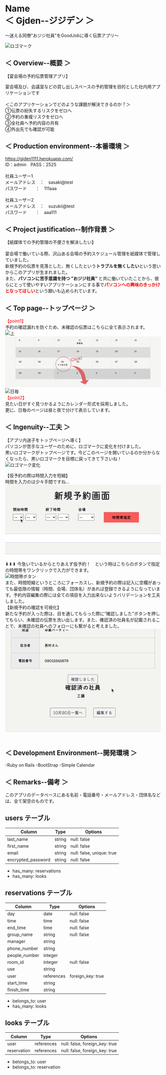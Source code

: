 # Name<br>＜ Gjden--ジジデン ＞
〜迷える同僚"おジジ社員"をGoodJobに導く伝票アプリ〜<br>

![ロゴマーク](ロゴまーく.png)

## ＜ Overview--概要 ＞
【宴会場の予約伝票管理アプリ】<br>

宴会場及び、会議室などの貸し出しスペースの予約管理を目的とした社内用アプリケーションです<br>
<br>
＜このアプリケーションでどのような課題が解決できるのか？＞<br>
①伝票の紛失するリスクをゼロへ<br>
②予約の重複リスクをゼロへ<br>
③全社員へ予約内容の共有<br>
④外出先でも確認が可能<br>

## ＜ Production environment--本番環境 ＞
https://gjden1111.herokuapp.com/ <br>
ID：admin　PASS：2525<br>
<br>
社員ユーザー1<br>
メールアドレス　：　sasaki@test <br>
パスワード　　：　111aaa <br>
<br>
社員ユーザー2<br>
メールアドレス　：　suzukii@test <br>
パスワード　　：　aaa111 <br>

## ＜ Project justification--制作背景 ＞
【紙媒体での予約管理の不便さを解決したい】<br>
<br>
宴会場で働いている際、沢山ある会場の予約スケジュール管理を紙媒体で管理していました。<br>
新規予約の伝票を見落とした、無くしたという<b>トラブルを無くしたい</b>という思いからこのアプリが生まれました。<br>
また、<b>パソコンに苦手意識を持つ ”おジジ社員”</b> と共に働いていたことから、彼らにとって使いやすいアプリケーションにする事で<b><span style="color: red">パソコンへの興味のきっかけとなってほしい</span></b>という願いも込められています。


## ＜ Top page--トップページ ＞
<span style="color: red;">【point1】</span><br>
予約の確認漏れを防ぐため、未確認の伝票はこちらに全て表示されます。<br>
![上](上ポイント.jpeg)<br>
![下](２４日をクリック.jpeg)<br>
![日毎](２４日ページ.jpeg)<br>
<span style="color: red">【point2】</span><br>
見たい日がすぐ見つかるようにカレンダー形式を採用しました。<br>
更に、日毎のページは昼と夜で分けて表示しています。<br>

## ＜ Ingenuity--工夫 ＞
【アプリ内迷子をトップページへ導く】<br>
パソコンが苦手なユーザーのために、ロゴマークに変化を付けました。<br>黒いロゴマークがトップページです。今どこのページを開いているのか分からなくなったら、黒いロゴマークを目標に戻ってきて下さいね！<br>
![ロゴマーク変化](ロゴマーク変化.gif)<br>

【仮予約の際は時間入力を短縮】<br>
時間を入力のは少々手間ですね…<br>
![時間帯ボタン](時間入力.gif)<br>
⬇︎⬇︎⬇︎
今急いでいるからとりあえず仮予約！　という時はこちらのボタンで指定の時間帯をワンクリックで入力ができます。<br>
![時間帯ボタン](時間帯ボタン.gif)<br>
また、時間短縮というところにフォーカスし、新規予約の際は記入に空欄があっても最低限の情報（時間、会場、団体名）があれば登録できるようになっています。予約内容編集の際には全ての項目を入力出来ないようバリデーションを工夫しました。<br>
【新規予約の確認を可視化】<br>
新たな予約が入った際は、目を通してもらった際に”確認しました”ボタンを押してもらい、未確認の伝票を洗い出します。また、確認済の社員名が記載されることで、未確認の社員へのフォローにも繋がると考えました。<br>
![予約確認ボタン](予約確認.gif)<br>
<br>
## ＜ Development Environment--開発環境 ＞
-Ruby on Rails
-BootStrap
-Simple Calendar

## ＜ Remarks--備考 ＞
このアプリのデータベースにある名前・電話番号・メールアドレス・団体名などは、全て架空のものです。
## users テーブル

| Column             | Type   | Options                   |
| ------------------ | ------ | ------------------------- |
| last_name          | string | null: false               |
| first_name         | string | null: false               |
| email              | string | null: false, unique: true |
| encrypted_password | string | null: false               |

- has_many: reservations
- has_many: looks

## reservations テーブル

| Column        | Type       | Options                        |
| ------------- | ---------- | ------------------------------ |
| day           | date       | null: false                    |
| time          | time       | null: false                    |
| end_time      | time       | null: false                    |
| group_name    | string     | null: false                    |
| manager       | string     |                                |
| phone_number  | string     |                                |
| people_number | integer    |                                |
| room_id       | integer    | null: false                    |
| use           | string     |                                |
| user          | references | foreign_key: true              |
| start_time    | string     |                                |
| finish_time   | string     |                                |

- belongs_to: user
- has_many: looks

## looks テーブル

| Column      | Type        | Options                        |
| ----------- | ----------- | ------------------------------ |
| user        | references  | null: false, foreign_key: true |
| reservation | references  | null: false, foreign_key: true |

- belongs_to: user
- belongs_to: reservation

